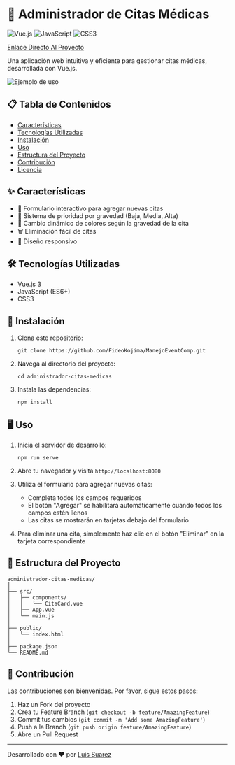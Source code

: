 # 🏥 Administrador de Citas Médicas

![Vue.js](https://img.shields.io/badge/vuejs-%2335495e.svg?style=for-the-badge&logo=vuedotjs&logoColor=%234FC08D)
![JavaScript](https://img.shields.io/badge/javascript-%23323330.svg?style=for-the-badge&logo=javascript&logoColor=%23F7DF1E)
![CSS3](https://img.shields.io/badge/css3-%231572B6.svg?style=for-the-badge&logo=css3&logoColor=white)

[Enlace Directo Al Proyecto](https://manejo-event-comp.vercel.app/)

Una aplicación web intuitiva y eficiente para gestionar citas médicas, desarrollada con Vue.js.

![Ejemplo de uso](https://media.giphy.com/media/v1.Y2lkPTc5MGI3NjExNGNmOTExMzIwMzM5MTdiMjg5ZmM5YzFkM2NjMzk4ZWEwMjIxMzU3ZiZlcD12MV9pbnRlcm5hbF9naWZzX2dpZklkJmN0PWc/3oKIPa2TdahY8LAAxy/giphy.gif)

## 📋 Tabla de Contenidos

- [Características](#-características)
- [Tecnologías Utilizadas](#-tecnologías-utilizadas)
- [Instalación](#-instalación)
- [Uso](#-uso)
- [Estructura del Proyecto](#-estructura-del-proyecto)
- [Contribución](#-contribución)
- [Licencia](#-licencia)

## ✨ Características

- 📝 Formulario interactivo para agregar nuevas citas
- 🚦 Sistema de prioridad por gravedad (Baja, Media, Alta)
- 🎨 Cambio dinámico de colores según la gravedad de la cita
- 🗑️ Eliminación fácil de citas
- 📱 Diseño responsivo

## 🛠 Tecnologías Utilizadas

- Vue.js 3
- JavaScript (ES6+)
- CSS3

## 🚀 Instalación

1. Clona este repositorio:
   ```
   git clone https://github.com/FideoKojima/ManejoEventComp.git
   ```
2. Navega al directorio del proyecto:
   ```
   cd administrador-citas-medicas
   ```
3. Instala las dependencias:
   ```
   npm install
   ```

## 🖥 Uso

1. Inicia el servidor de desarrollo:
   ```
   npm run serve
   ```
2. Abre tu navegador y visita `http://localhost:8080`

3. Utiliza el formulario para agregar nuevas citas:

   - Completa todos los campos requeridos
   - El botón "Agregar" se habilitará automáticamente cuando todos los campos estén llenos
   - Las citas se mostrarán en tarjetas debajo del formulario

4. Para eliminar una cita, simplemente haz clic en el botón "Eliminar" en la tarjeta correspondiente

## 📁 Estructura del Proyecto

```
administrador-citas-medicas/
│
├── src/
│   ├── components/
│   │   └── CitaCard.vue
│   ├── App.vue
│   └── main.js
│
├── public/
│   └── index.html
│
├── package.json
└── README.md
```

## 👥 Contribución

Las contribuciones son bienvenidas. Por favor, sigue estos pasos:

1. Haz un Fork del proyecto
2. Crea tu Feature Branch (`git checkout -b feature/AmazingFeature`)
3. Commit tus cambios (`git commit -m 'Add some AmazingFeature'`)
4. Push a la Branch (`git push origin feature/AmazingFeature`)
5. Abre un Pull Request

---

Desarrollado con ❤️ por [Luis Suarez](https://github.com/FideoKojima/)
